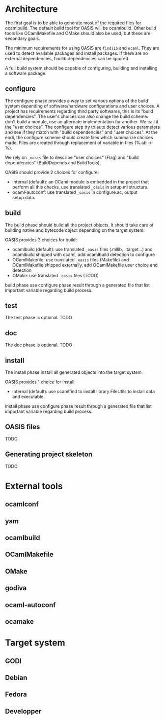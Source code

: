 
Architecture
============

The first goal is to be able to generate most of the required files for
ocamlbuild. The default build tool for OASIS will be ocamlbuild.  Other build
tools like OCamlMakefile and OMake should also be used, but these are secondary
goals.

The minimum requirements for using OASIS are `findlib` and `ocaml`. They are
used to detect available packages and install packages. If there are no external
dependencies, findlib dependencies can be ignored.

A full build system should be capable of configuring, building and installing a
software package.

configure
---------

The configure phase provides a way to set various options of the build system
depending of software/hardware configurations and user choices.  A project has
requirements regarding third party softwares, this is its "build dependencies".
The user's choices can also change the build scheme: don't build a module, use
an alternate implementation for another. We call it the "user choices". The
configure step try to auto detect various parameters and see if they match with
"build dependencies" and "user choices". At the endi, the configure scheme
should create files which summarize choices made.  Files are created through
replacement of variable in files (%.ab -> %).

We rely on `_oasis` file to describe "user choices" (Flag) and "build
dependencies" (BuildDepends and BuildTools).

OASIS should provide 2 choices for configure:
- internal (default): an OCaml module is embedded in the project that perform
  all this checks, use translated `_oasis` in setup.ml structure.
- ocaml-autoconf: use translated `_oasis` in configure.ac, output setup.data.

build
-----

The build phase should build all the project objects. It should take care of
building native and bytecode object depending on the target system.

OASIS provides 3 choices for build:
- ocamlbuild (default): use translated `_oasis` files (.mllib, .itarget...) and
  ocamlbuild shipped with ocaml, add ocamlbuild detection to configure
- OCamlMakefile: use translated `_oasis` files (Makefile) and OCamlMakefile
  shipped externally, add OCamlMakefile user choice and detection
- OMake: use translated `_oasis` files (TODO)

build phase use configure phase result through a generated file that list
important variable regarding build process.

test
----

The test phase is optional.
TODO

doc
---

The doc phase is optional.
TODO

install
-------

The install phase install all generated objects into the target system.

OASIS provides 1 choice for install:
- internal (default): use ocamlfind to install library FileUtils to install
  data and executable.

install phase use configure phase result through a generated file that list
important variable regarding build process.

OASIS files
-----------

TODO

Generating project skeleton
---------------------------

TODO

External tools
==============


ocamlconf
---------

yam
---

ocamlbuild
----------

OCamlMakefile
-------------

OMake
-----

godiva
------

ocaml-autoconf
--------------

ocamake
-------

Target system
=============

GODI
----

Debian
------

Fedora
------

Developper
----------



